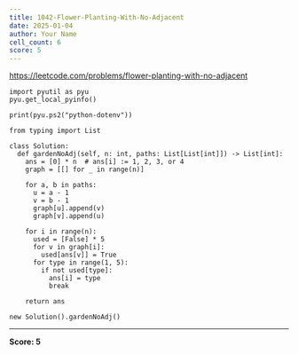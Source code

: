 ```yaml
---
title: 1042-Flower-Planting-With-No-Adjacent
date: 2025-01-04
author: Your Name
cell_count: 6
score: 5
---
```


https://leetcode.com/problems/flower-planting-with-no-adjacent


```
import pyutil as pyu
pyu.get_local_pyinfo()
```


```
print(pyu.ps2("python-dotenv"))
```


```
from typing import List
```


```
class Solution:
  def gardenNoAdj(self, n: int, paths: List[List[int]]) -> List[int]:
    ans = [0] * n  # ans[i] := 1, 2, 3, or 4
    graph = [[] for _ in range(n)]

    for a, b in paths:
      u = a - 1
      v = b - 1
      graph[u].append(v)
      graph[v].append(u)

    for i in range(n):
      used = [False] * 5
      for v in graph[i]:
        used[ans[v]] = True
      for type in range(1, 5):
        if not used[type]:
          ans[i] = type
          break

    return ans
```


```
new Solution().gardenNoAdj()
```


---
**Score: 5**